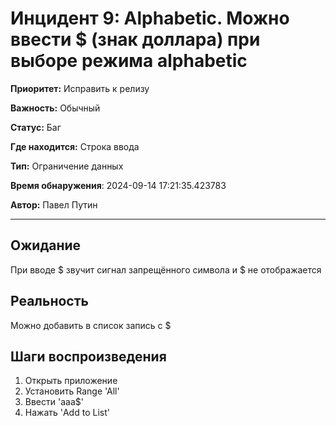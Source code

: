 # Инцидент 9: Alphabetic. Можно ввести $ (знак доллара) при выборе режима alphabetic

**Приоритет:** Исправить к релизу

**Важность:** Обычный

**Статус:** Баг

**Где находится:** Строка ввода

**Тип:** Ограничение данных

**Время обнаружения**: 2024-09-14 17:21:35.423783

**Автор:** Павел Путин

--------------------

## Ожидание

При вводе $ звучит сигнал запрещённого символа и $ не отображается

## Реальность

Можно добавить в список запись с $

## Шаги воспроизведения

1. Открыть приложение
2. Установить Range 'All'
3. Ввести 'aaa$'
4. Нажать 'Add to List'

